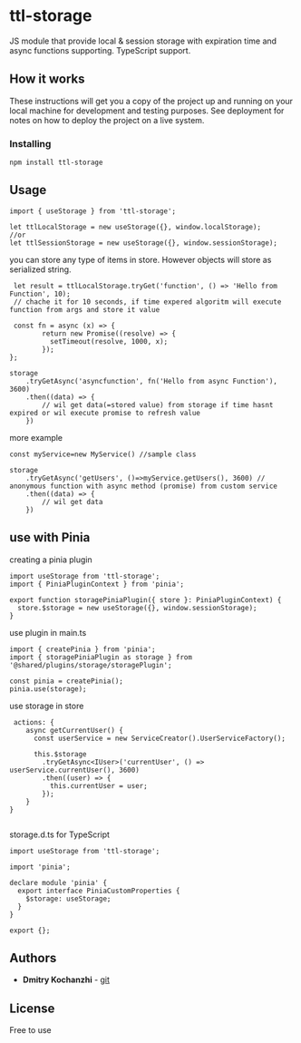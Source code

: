 # ttl-storage

JS module that provide local & session storage with expiration time and async functions supporting.
TypeScript support.

## How it works

These instructions will get you a copy of the project up and running on your local machine for development and testing purposes. See deployment for notes on how to deploy the project on a live system.

### Installing

```
npm install ttl-storage
```

## Usage

```
import { useStorage } from 'ttl-storage';

let ttlLocalStorage = new useStorage({}, window.localStorage);
//or
let ttlSessionStorage = new useStorage({}, window.sessionStorage);

```

you can store any type of items in store. However objects will store as serialized string.

```
 let result = ttlLocalStorage.tryGet('function', () => 'Hello from Function', 10); 
 // chache it for 10 seconds, if time expered algoritm will execute function from args and store it value
```

```
 const fn = async (x) => {
        return new Promise((resolve) => {
          setTimeout(resolve, 1000, x);
        });
};

storage
    .tryGetAsync('asyncfunction', fn('Hello from async Function'), 3600)
    .then((data) => {
        // wil get data(=stored value) from storage if time hasnt expired or wil execute promise to refresh value
    })
```

more example  
```
const myService=new MyService() //sample class

storage
    .tryGetAsync('getUsers', ()=>myService.getUsers(), 3600) // anonymous function with async method (promise) from custom service
    .then((data) => {
        // wil get data
    })
```

## use with Pinia

creating a pinia plugin

```
import useStorage from 'ttl-storage';
import { PiniaPluginContext } from 'pinia';

export function storagePiniaPlugin({ store }: PiniaPluginContext) {
  store.$storage = new useStorage({}, window.sessionStorage);
}

```

use plugin in main.ts

```
import { createPinia } from 'pinia';
import { storagePiniaPlugin as storage } from '@shared/plugins/storage/storagePlugin';

const pinia = createPinia();
pinia.use(storage);
```

use storage in store

```
 actions: {
    async getCurrentUser() {
      const userService = new ServiceCreator().UserServiceFactory();

      this.$storage
        .tryGetAsync<IUser>('currentUser', () => userService.currentUser(), 3600)
        .then((user) => {
          this.currentUser = user;
        });
    }
}
        
```

storage.d.ts for TypeScript

```
import useStorage from 'ttl-storage';

import 'pinia';

declare module 'pinia' {
  export interface PiniaCustomProperties {
    $storage: useStorage;
  }
}

export {};

```

## Authors

* **Dmitry Kochanzhi** - [git](https://github.com/d-kochanzhi)

## License

Free to use

